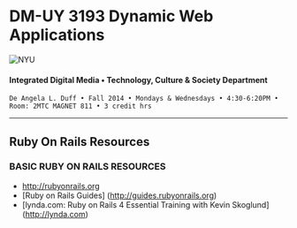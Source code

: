 # DM-UY 3193 Dynamic Web Applications

![NYU](http://ws2.polishedsolid.com/de/nyu_soe_logo.png)
#### Integrated Digital Media • Technology, Culture & Society Department

    De Angela L. Duff • Fall 2014 • Mondays & Wednesdays • 4:30-6:20PM • Room: 2MTC MAGNET 811 • 3 credit hrs

---

## Ruby On Rails Resources

### BASIC RUBY ON RAILS RESOURCES
* http://rubyonrails.org
* [Ruby on Rails Guides] (http://guides.rubyonrails.org)
* [lynda.com: Ruby on Rails 4 Essential Training with Kevin Skoglund] (http://lynda.com)


